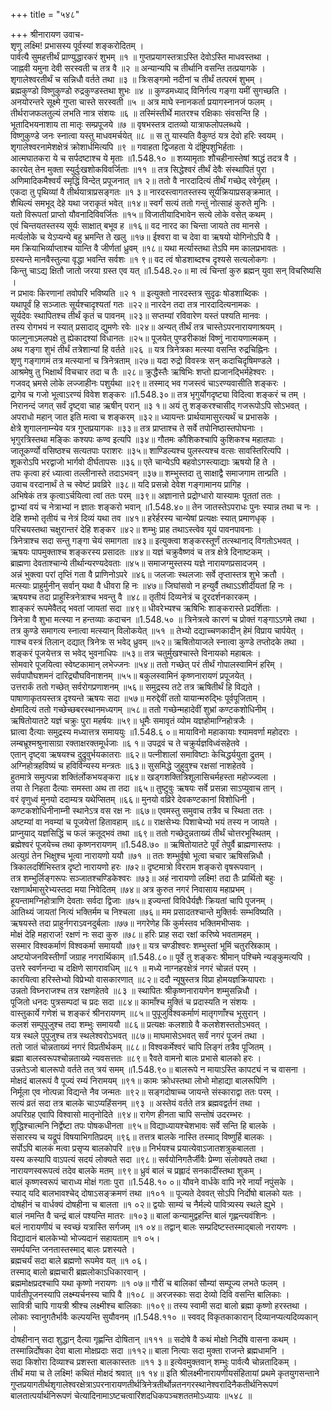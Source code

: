 +++
title = "५४८"

+++
श्रीनारायण उवाच-  
शृणु लक्ष्मि! प्रभासस्य पूर्वस्यां शङ्करोदितम् ।  
पार्वत्यै सुमहत्तीर्थं प्राण्युद्धारकरं शुभम् ॥१ ॥
गुप्तप्रयागस्तत्राऽस्ति देवोऽस्ति माधवस्तथा ।  
जाह्नवी यमुना देवी सरस्वती च तत्र वै ॥२ ॥
अन्यान्यपि च तीर्थानि वसन्ति तत्प्रयागके ।  
शृगालेश्वरतीर्थं च सन्निधौ वर्तते तथा ॥३ ॥
त्रिःसङ्गमो नदीनां च तीर्थं तत्परमं शुभम् ।  
ब्रह्मकुण्डो विष्णुकुण्डो रुद्रकुण्डस्तथा शुभः ॥४ ॥
कुण्डमध्याद् विनिर्गत्य गङ्गा यमीं सुगच्छति ।  
अनयोरन्तरे सूक्ष्मे गुप्ता चास्ते सरस्वती ॥५ ॥
अत्र माघे स्नानकर्ता प्रयागस्नानजं फलम् ।  
तीर्थराजफलतुल्यं लभति नात्र संशयः ॥६ ॥
तस्मिंस्तीर्थे मातरश्च रक्षिकाः संवसन्ति हि ।  
भूतादिभयनाशाय ता मातृः सम्प्रपूजये ॥७ ॥
वृषभस्तत्र दातव्यो यात्राफलोपलब्धये ।  
विष्णुकुण्डे जनः स्नात्वा यस्तु माधवमर्चयेत् ॥८ ॥
स तु यास्यति वैकुण्ठं यत्र देवो हरिः स्वयम् ।  
शृगालेश्वरनामेशक्षेत्रं क्रोशार्धमित्यपि ॥९ ॥
गवाहता द्विजहता ये दंष्ट्रिपशुभिर्हताः ।  
आत्मघातकरा ये च सर्पदष्टाश्च ये मृताः ॥1.548.१० ॥
शय्यामृताः शौचहीनास्तेषां श्राद्धं तदत्र वै ।  
कारयेत् तेन मुक्ता स्युर्दुःखशोकविवर्जिताः ॥११ ॥
तत्र सिद्धेश्वरं तीर्थं देवैः संस्थापितं पुरा ।  
अणिमादिकमैश्वर्यं स्मृद्धिं विन्देत् प्रपूजनात् ॥१ २॥
ततो वै नारदादित्यं तीर्थं गच्छेद् रवेर्गृहम् ।  
एकदा तु पृथिव्यां वै तीर्थयात्राप्रसङ्गतः ॥१ ३॥
नारदस्त्वागतस्तस्य सूर्यक्रियाप्रसङ्क्रमात् ।  
शैथिल्यं समभूद् देहे यथा जराकृतं भवेत् ॥१४॥
स्वर्गं सत्यं ततो गन्तुं नोत्साहं कुरुते मुनिः ।  
यतो विरूपतां प्राप्तो यौवनादिविवर्जितः ॥१५॥
विजातीयादिभावेन सत्ये लोके वसेत् कथम् ।  
एवं चिन्तयतस्तस्य सूर्यः साक्षात् बभूव ह ॥१६॥
वद नारद का चिन्ता जायते तव मानसे ।  
मर्त्यलोके च येऽप्यन्ये बहु भ्रमन्ति ते खलु ॥१७॥
ईश्वरा वा च देवा वा ऋषयो योगिनोऽपि वै ।  
मम क्रियाभिर्व्याप्ताश्च यान्ति वै जीर्णतां ध्रुवम् ॥१८॥
यथा मर्त्यास्तथा तेऽपि मम कालप्रभावतः ।  
ग्रस्यन्ते मानवैस्तुल्या वृद्धा भवन्ति सर्वशः ॥१ ९॥
वद त्वं षोडशाब्दश्च दृश्यसे सत्यलोकगः ।  
किन्तु चाऽद्य क्षितौ जातो जरया ग्रस्त एव यत् ॥1.548.२०॥
मा त्वं चिन्तां कुरु ब्रह्मन् युवा सन् विचरिष्यसि ।  
न प्रभावः किरणानां तवोपरि भविष्यति ॥२ १ ॥
इत्युक्तो नारदस्तत्र सुदृढः षोडशाब्दिकः ।  
यथापूर्वं हि सञ्जातः सूर्यश्चादृश्यतां गतः ॥२२॥
नारदेन तदा तत्र नारदादित्यनामकः ।  
सूर्यदेवः स्थापितश्च तीर्थं कृतं च पावनम् ॥२३॥
सप्तम्यां रविवारेण यस्तं पश्यति मानवः ।  
तस्य रोगभयं न स्यात् प्रसादाद् द्युमणेः रवेः ॥२४॥
अन्यत् तीर्थं तत्र चास्तेऽपरनारायणाश्रयम् ।  
फाल्गुनाऽमलपक्षे तु ह्येकादश्यां विधानतः ॥२५॥
पूजयेत् पुण्डरीकाक्षं विष्णुं नारायणात्मकम् ।  
अथ गङ्गा शुभं तीर्थं तत्रेशान्यां हि वर्तते ॥२६ ॥
यत्र त्रिनेत्रका मत्स्या वसन्ति रुद्रचिह्निनः ।  
शृणु गङ्गागमं तत्र मत्स्यानां च त्रिनेत्रताम् ॥२७॥
यदा रुद्रो विवस्त्रः सन् कदाचिदृषिमण्डले ।  
आश्रमेषु तु भिक्षार्थं विचचार तदा च तैः ॥२८॥
क्रुद्धैस्तैः ऋषिभिः शप्तो ह्यजानद्भिर्महेश्वरः ।  
गजवद् भ्रमसे लोके लज्जाहीनः पशुर्यथा ॥२९॥
तस्माद् भव गजस्त्वं चाऽरण्यवासीति शङ्करः ।  
द्रागेव च गजो भूत्वाऽरण्यं विवेश शङ्करः ॥1.548.३०॥
तत्र भृगुर्योगदृष्ट्या विदित्वा शङ्करं च तम् ।  
निरानन्दं जगत् सर्वं दृष्ट्वा चाह ऋषीन् परान् ॥३ १॥
अयं तु शङ्करश्चासीद् गजरूपोऽपि सोऽभवत् ।  
अपराधो महान् जात इति मत्वा च शङ्करम् ॥३२॥
ध्यायन्तः प्रार्थयामासुरत्यर्थं च प्रभासके ।  
क्षेत्रे शृगालनाम्न्येव यत्र गुप्तप्रयागकः ॥३३॥
तत्र प्राप्ताश्च ते सर्वे तपोनिष्ठास्तपोघनाः ।  
भृगुरत्रिस्तथा मङ्किः कश्यपः कण्व इत्यपि ॥३४॥
गौतमः कौशिकश्चापि कुशिकश्च महातपाः ।  
जातूकर्ण्यो वसिष्ठश्च सत्यतपाः पराशरः ॥३५॥
शाण्डिल्यश्च पुलस्त्यश्च वत्सः सावस्तिरित्यपि ।  
शूकरोऽपि भरद्वाजो भार्गवो दीर्घतापसः ॥३६॥
एते चान्येऽपि बहवोऽगस्त्याद्याः ऋषयो हि ते ।  
तपः कृत्वा हरं ध्यात्वा तल्लीनास्ते तदाऽभवन् ॥३७॥
शम्भुस्तदा तु साक्षाद्वै समाजगाम तान्प्रति ।  
उवाच वरदानार्थं ते च स्वेष्टं प्रवव्रिरे ॥३८॥
यदि प्रसन्नो देवेश गङ्गामानय प्रागिह ।  
अभिषेकं तत्र कृत्वाऽर्चयित्वा त्वां ततः परम् ॥३९॥
अज्ञानात्ते प्रद्रोग्धारो यास्यामः पूततां ततः ।  
द्वाभ्यां वयं च नेत्राभ्यां न ज्ञातः शङ्करो भवान् ॥1.548.४०॥
तेन जातस्तेऽपराधः पुनः स्यान्न तथा च नः ।  
देहि शम्भो तृतीयं च नेत्रं दिव्यं यथा तव ॥४१॥
हरेर्हरस्य चान्येषां प्रत्यक्षः स्यात् प्रमाणधृक् ।  
परिचयस्तथा चक्षुरान्तरं देहि शङ्कर ॥४२॥
शम्भुः प्राह तथाऽस्त्वेव यूयं पावनपावनाः ।  
त्रिनेत्राश्च सदा सन्तु गङ्गा चेयं समागता ॥४३॥
इत्युक्त्वा शङ्करस्तूर्णं तत्स्थानाद् विगतोऽभवत् ।  
ऋषयः पापमुक्ताश्च शङ्करस्य प्रसादतः ॥४४॥
यज्ञं चक्रुवैष्णवं च तत्र क्षेत्रे दिनाष्टकम् ।  
ब्राह्मणा देवताश्चान्ये तीर्थान्यरण्यदेवताः ॥४५॥
समाजग्मुस्तस्य यज्ञे नारायणप्रसादजम् ।  
अन्नं भुक्त्वा परां तृप्तिं गता वै प्राणिनोऽपरे ॥४६॥
जलजाः स्थलजाः सर्वे तृप्तास्तत्र शुभे क्रतौ ।  
मत्स्याः प्राहुर्मुनीन् सर्वान् यथा वै धीवरा हि नः ॥४७॥
जिघांसवो न हन्युर्वै तथाऽऽशीर्दीयतां हि नः ।  
ऋषयश्च तदा प्राहुस्त्रिनेत्राश्च भवन्तु वै ॥४८॥
तृतीयं दिव्यनेत्रं च दूरदर्शनकारकम् ।  
शाङ्करं रूपमेवैतद् भवतां जायतां सदा ॥४९॥
धीवरेभ्यश्च ऋषिभिः शाङ्करास्ते प्रदर्शिताः ।  
त्रिनेत्रा वै शुभा मत्स्या न हन्तव्याः कदाचन ॥1.548.५० ॥
त्रिनेत्रत्वे कारणं च प्रोक्तं गङ्गाऽऽगमे तथा ।  
तत्र कुण्डे समागत्य स्नात्वा मत्स्यान् विलोकयेत् ॥५१ ॥
तेभ्यो दद्याच्चणकादीन् हेमं विप्राय चार्पयेत् ।  
गाश्च वस्त्रं तिलान् दद्यात् त्रिनेत्रः स भवेद् ध्रुवम् ॥५२॥
ऋषितोयाजले स्नात्वा कुण्डे तप्तोदके तथा ।  
शङ्करं पूजयेत्तत्र स भवेद् भुवनाधिपः ॥५३॥
तत्र चतुर्मुखश्चास्ते विनायको महाबलः ।  
सोमवारे पूजयित्वा स्वेष्टकामान् लभेज्जनः ॥५४॥
ततो गच्छेत् परं तीर्थं गोपालस्वामिनं हरिम् ।  
सर्वपापौघशमनं दारिद्र्यौघविनाशनम् ॥५५॥
बकुलस्वामिनं कृष्णनारायणं प्रपूजयेत् ।  
उत्तरार्कं ततो गच्छेत् सर्वरोगप्रणाशनम् ॥५६॥
समुद्रस्य तटे तत्र ऋषितीर्थं हि विद्यते ।  
पाषाणाकृतयस्तत्र दृश्यन्ते ऋषयः सदा ॥५७॥
मरुद्देवीं ततो यायान्मरुद्भिः पूर्वपूजिताम् ।  
क्षेमादित्यं ततो गच्छेच्छबरस्थानमध्यगम् ॥५८॥
ततो गच्छेन्महादेवीं शुभ्रां कण्टकशोधिनीम् ।  
ऋषितोयातटे यज्ञं चक्रुः पुरा महर्षयः ॥५९॥
धूमैः समावृतं व्योम यज्ञहोमाग्निहोत्रजैः ।  
घ्रात्वा दैत्याः समुद्रस्य मध्यात्तत्र समाययुः ॥1.548.६ ०॥
मायाविनो महाकायाः श्यामवर्णा महोदराः ।  
लम्बभ्रूश्मश्रुनासाग्रा रक्ताक्षरक्तमूर्धजाः ॥६ १॥
उपद्रवं च ते चक्रुर्यज्ञविध्वंसहेतवे ।  
एतान् दृष्ट्वा ऋषयश्च दुद्रुवुर्भयकातराः ॥६२॥
पत्नीशालां समाविष्टाः केचिद्धर्ययुता द्रुतम् ।  
अग्निहोत्रहविष्यं च हविर्विन्यस्य मन्त्रतः ॥६३॥
सुसमिद्धे जुहुवुश्च रक्षसां नाशहेतवे ।  
हुतमात्रे समुत्पन्ना शक्तिंर्लोकभयङ्करा ॥६४॥
खड्गशक्तित्रिशूलासिचर्महस्ता महोज्ज्वला ।  
तया ते निहता दैत्याः समस्ता अथ ता तदा ॥६५॥
तुष्टुवुः ऋषयः सर्वे प्रसन्ना साऽप्युवाच तान् ।  
वरं वृणुध्वं मुनयो ददाम्यत्र यथेप्सितम् ॥६६॥
मुनयो वव्रिरे देवकण्टकानां विशोधिनी ।  
कण्टकशोधिनीनाम्नी स्थानेऽत्र वस रक्ष नः ॥६७॥
एवमस्तु समुवाच तत्रैव च स्थिता ततः ।  
अष्टम्यां वा नवम्यां च पूजयेत्तां हितावहाम् ॥६८॥
राक्षसेभ्यः पिशाचेभ्यो भयं तस्य न जायते ।  
प्राप्नुयाद् यज्ञसिद्धिं च फलं क्रतूद्भवं तथा ॥६९॥
ततो गच्छेदुन्नताख्यं तीर्थं चोत्तरभूस्थितम् ।  
ब्रह्मेश्वरं पूजयेच्च तथा कृष्णनरायणम् ॥1.548.७० ॥
ऋषितोयातटे पूर्वं तेपुर्वै ब्राह्मणास्तपः ।  
अत्युग्रं तेन भिक्षुश्च भूत्वा नारायणो ययौ ॥७१ ॥
ततः शम्भुर्वृषो भूत्वा चचार ऋषिसन्निधौ ।  
त्रिकालदर्शिभिस्तत्र दृष्टो नारायणो हरः ॥७२॥
दृष्टमात्रो विरराम शङ्करो वृषरूपवान् ।  
तत्र शम्भुर्लिङ्गरूपः सञ्जातश्चण्डिकेश्वरः ॥७३॥
अहं नारायणो लक्ष्मि! तदा तैः प्रार्थितो बहुः ।  
रक्षणार्थमासुरेभ्यस्तदा मया निवेदितम् ॥७४॥
अत्र कुरुत नगरं निवासाय महाप्रभम् ।  
हूयन्तामग्निहोत्राणि देवताः सर्वदा द्विजाः ॥७५॥
इज्यन्तां विविधैर्यज्ञैः क्रियतां चापि पूजनम् ।  
आतिथ्यं जायतां नित्यं भक्तिर्मम च निश्चला ॥७६॥
मम प्रसादतश्चान्ते मुक्तिर्वः सम्भविष्यति ।  
ऋषयस्ते तदा प्राहुर्नगराऽवनदुर्बलाः ॥७७॥
नगरेणेह किं कुर्मस्तव भक्तिमभीप्सवः ।  
मोक्षं देहि महाराज! रक्षणं नः सदा कुरु ॥७८॥
हरिः प्राह सदा रक्षां करिष्ये भवतामहम् ।  
सस्मार विश्वकर्माणं विश्वकर्मा समाययौ ॥७९॥
यत्र चण्डीश्वरः शम्भुस्तां भूमिं चतुरस्रिकाम् ।  
अष्टयोजनविस्तीर्णां जग्राह नगरार्थिकाम् ॥1.548.८०॥
पूर्वे तु शङ्करः श्रीमान् पश्चिमे न्यङ्कुमत्यपि ।  
उत्तरे स्वर्णनन्दा च दक्षिणे सागरावधिम् ॥८१ ॥
मध्ये नाग्नहरक्षेत्रं नगरं चोन्नतं परम् ।  
कारयित्वा हरिस्तेभ्यो विप्रेभ्यो वासकारणात् ॥८२॥
ददौ न्यूषुस्तत्र विप्रा होमयज्ञक्रियापराः ।  
उन्नतो विघ्नराजश्च तत्र रक्षणहेतवे ॥८३ ॥
स्थापितः श्रीकृष्णनारायणेन शम्मुसन्निधौ ।  
पूजितो धनदः पुत्रसम्पदां च प्रदः सदा ॥८४॥
कामाँश्च मुक्तिं च प्रदास्यति न संशयः ।  
वास्तुकार्ये गणेशं च शङ्करं श्रीनरायणम् ॥८५॥
पुपूजुर्विश्वकर्माणं मातृगणाँश्च भूसुरान् ।  
कलशं सम्पुपूजुश्च तदा शम्भुः समाययौ ॥८६॥
प्रत्यक्षः कलशाग्रे वै कलशेशस्ततोऽभवत् ।  
यत्र स्थले पुपूजुश्च तत्र स्थलेश्वरोऽभवत् ॥८७॥
माघमासेऽभवत् सर्वं नगरं पूजनं तथा ।  
ततो जातं चोन्नताख्यं नगरं विप्रतीर्थकम् ॥८८॥
विश्वकर्मेश्वरं चापि लिङ्गं तत्रैव पूजितम् ।  
ब्रह्मा बालस्वरूपश्चोन्नताख्ये न्यवसत्ततः ॥८९॥
रैवते वामनो बालः प्रभासे बालको हरः ।  
उन्नतेऽजो बालरूपो वर्तते तत् त्रयं समम् ॥1.548.९०॥
बालरूपे न मायाऽस्ति कापट्यं न च वासना ।  
मोक्षदं बालरूपं वै पूज्यं रम्यं निरामयम् ॥९१॥
कामः क्रोधस्तथा लोभो मोहाद्या बालरूपिणि ।  
निर्मूला एव नोत्पन्ना विद्यन्ते नैव जन्मतः ॥९२॥
सङ्गदोषाच्च जायन्ते संस्काराद्वा ततः परम् ।  
सत्यं व्रतं सदा तत्र बालके चाऽप्यहिंसनम् ॥९३ ॥
अस्तेयं वर्तते तत्र ब्रह्मवद्वर्तनं तथा ।  
अपरिग्रह एवापि विश्वासो मातृनोदिते ॥९४॥
रागेण हीनता चापि सन्तोषं उदरम्भरः ।  
शुद्धिश्चात्मनि निर्द्वेष्टा तपः पोषकधीनता ॥९५॥
विद्याध्यायश्चेशभावः सर्वे सन्ति हि बालके ।  
संसारस्य च यद्रूपं विषयाभिगतिप्रदम् ॥९६॥
तत्तत्र बालके नास्ति तस्माद् विष्णुर्हि बालकः ।  
सर्पोऽपि बालकं मत्वा प्रसृप्य बालकोपरि ॥९७॥
निर्भयश्च प्रयात्येवाऽजातशत्रुकबालता ।  
यस्य कस्यापि वाऽपत्यं सदयं लोक्यते सदा ॥९८॥
सर्वयोनिगतैर्जीवैः प्रेम्णा संलोक्यते तथा ।  
नारायणस्वरूपत्वं तदेव बालके मतम् ॥९९॥
ध्रुवं बालं च प्रह्लादं सनकादींस्तथा शुकम् ।  
बालं कृष्णस्वरूपं चाराध्य मोक्षं गताः पुरा ॥1.548.१० ०॥
यौवने वार्धके वापि नरे नार्यां नपुंसके ।  
स्याद् यदि बालभावश्चेद् दोषाऽसङ्क्रमणं तथा ॥१०१ ॥
पूज्यते देववत् सोऽपि निर्दोषो बालको यतः ।  
दोषहीनं च वार्धक्यं दोषहीना च बालता ॥१ ०२॥
द्वयोः साम्यं च नैर्मल्ये पावित्र्यस्य स्थले ह्युभे ।  
बालं नमन्ति वै चन्द्रं बालं पश्यन्ति मातरः ॥१०३॥
बालां कन्यामुद्वहन्ति बालं गृह्णन्त्यवंशिनः ।  
बलं नारायणीयं च स्वच्छं यत्रास्ति सर्गजम् ॥१ ०४॥
तद्वान् बालः सम्प्रदिष्टस्तस्माद्बालो नरायणः ।  
विद्यादानं बालकेभ्यो भोज्यदानं सहायताम् ॥१ ०५।  
समर्पयन्ति जनतास्तस्माद् बालः प्रशस्यते ।  
ब्रह्मचर्यं सदा बाले ब्रह्मणो रूपमेव यत् ॥१ ०६।  
तस्माद् बालो ब्रह्मचारी ब्रह्मलोकाऽधिकारवान् ।  
ब्रह्ममोक्षप्रदश्चापि यथा कृष्णो नरायणः ॥१ ०७॥
गौरीं च बालिकां सौम्यां सम्पूज्य लभते फलम् ।  
पार्वतीपूजनस्यापि लक्ष्म्यर्चनस्य चापि वै ॥१०८ ॥
अरजस्काः सदा देव्यो दिवि वसन्ति बालिकाः ।  
सावित्री चापि गायत्री श्रीश्च लक्ष्मीश्च बालिकाः ॥१०९॥
तस्य स्वामी सदा बालो ब्रह्मा कृष्णो हरस्तथा ।  
लोकाः स्वानुगतैर्भावैः कल्पयन्ति सुयौवनम् ॥1.548.११० ॥
स्ववद् विकृतकाकारान् दिव्यानप्यत्यदिव्यकान् ।  
दोषहीनान् सदा शुद्धान् दैत्या गृह्णन्ति दोषितान् ॥१११ ॥
सदोषे वै कथं मोक्षो निर्दोषे वासना कथम् ।  
तस्मान्निर्दोषका देवा बाला मोक्षप्रदाः सदा ॥११२॥
बाला नित्याः सदा मुक्ता राजन्ते ब्रह्मधामनि ।  
सदा किशोरा दिव्याश्च प्रशस्ता बालकास्ततः ॥११ ३॥
इत्येवमुक्तवान् शम्भुः पार्वत्यै चोन्नतादिकम् ।  
तीर्थं मया च ते लक्ष्मि! कथितं मोक्षदं श्रवात् ॥१ १४॥
इति श्रीलक्ष्मीनारायणीयसंहितायां प्रथमे कृतयुगसन्ताने गुप्तप्रयागतीर्थशृगालेश्वरक्षेत्राऽपरनारायणतीर्थत्रिनेत्रतीर्थोन्नतनगरस्थानेश्वरादिनैकतीर्थनिरूपणं बालतात्पर्यार्थनिरूपणं चेत्यादिनामाऽष्टचत्वारिंशदधिकपञ्चशततमोऽध्यायः ॥५४८ ॥
    
